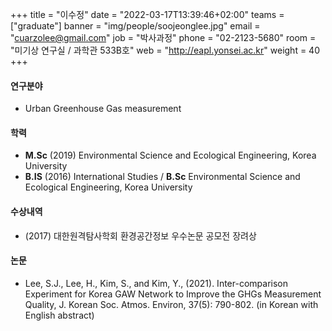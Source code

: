 ﻿+++
title = "이수정"
date = "2022-03-17T13:39:46+02:00"
teams = ["graduate"]
banner = "img/people/soojeonglee.jpg"
email = "cuarzolee@gmail.com"
job = "박사과정"
phone = "02-2123-5680"
room = "미기상 연구실 / 과학관 533B호"
web = "http://eapl.yonsei.ac.kr"
weight = 40
+++

#### 연구분야
+ Urban Greenhouse Gas measurement

#### 학력
+ **M.Sc** (2019) Environmental Science and Ecological Engineering, Korea University
+ **B.IS** (2016) International Studies / **B.Sc** Environmental Science and Ecological Engineering, Korea University

#### 수상내역
+ (2017) 대한원격탐사학회 환경공간정보 우수논문 공모전 장려상

#### 논문
+ Lee, S.J., Lee, H., Kim, S., and Kim, Y., (2021). Inter-comparison Experiment for Korea GAW Network to Improve the GHGs Measurement Quality, J. Korean Soc. Atmos. Environ, 37(5): 790-802. (in Korean with English abstract)
